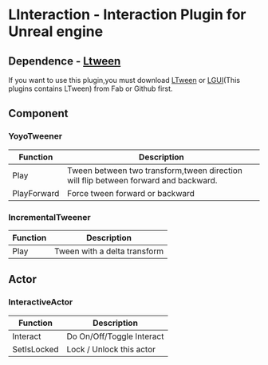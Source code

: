 # LInteraction - Interaction Plugin for Unreal engine 
## Dependence - [Ltween](https://github.com/liufei2008/LTween)
If you want to use this plugin,you must download [LTween](https://github.com/liufei2008/LTween) or [LGUI](https://github.com/liufei2008/LGui)(This plugins contains LTween) from Fab or Github first. 
## Component 
### YoyoTweener 
| Function | Description |
| ----------- | ----------- |
| Play | Tween between two transform,tween direction will flip between forward and backward.|
| PlayForward | Force tween forward or backward|
### IncrementalTweener 
| Function | Description |
| ----------- | ----------- |
| Play | Tween with a delta transform|
## Actor
### InteractiveActor 
| Function | Description |
| ----------- | ----------- |
| Interact | Do On/Off/Toggle Interact|
| SetIsLocked | Lock / Unlock this actor|
